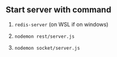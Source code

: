 ## Start server with command

1. ```redis-server``` (on WSL if on windows)

2. ```nodemon rest/server.js```

3. ```nodemon socket/server.js```